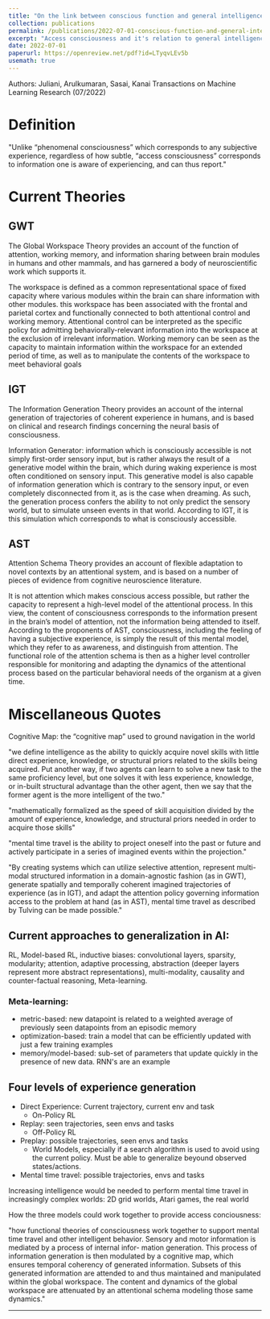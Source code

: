 ```yaml
---
title: "On the link between conscious function and general intelligence in humans and machines"
collection: publications
permalink: /publications/2022-07-01-conscious-function-and-general-intelligence
excerpt: "Access consciousness and it's relation to general intelligence"
date: 2022-07-01
paperurl: https://openreview.net/pdf?id=LTyqvLEv5b
usemath: true
---
```



Authors: Juliani, Arulkumaran, Sasai, Kanai
Transactions on Machine Learning Research (07/2022)

# Definition

"Unlike “phenomenal consciousness” which corresponds to any subjective experience, regardless of how subtle, “access consciousness” corresponds to information one is aware of experiencing, and can thus report."

# Current Theories

## GWT

The Global Workspace Theory provides an account of the function of attention, working memory, and information sharing between brain modules in humans and other mammals, and has garnered a body of neuroscientific work which supports it.

The workspace is defined as a common representational space of fixed capacity where various modules within the brain can share information with other modules.
this workspace has been associated with the frontal and parietal cortex and functionally connected to both attentional control and working memory. Attentional control can be interpreted as the specific policy for admitting behaviorally-relevant information into the workspace at the exclusion of irrelevant information. Working memory can be seen as the capacity to maintain information within the workspace for an extended period of time, as well as to manipulate the contents of the workspace to meet behavioral goals

## IGT

The Information Generation Theory provides an account of the internal generation of trajectories of coherent experience in humans, and is based on clinical and research findings concerning the neural basis of consciousness.

Information Generator: information which is consciously accessible is not simply first-order sensory input, but is rather always the result of a generative model within the brain, which during waking experience is most often conditioned on sensory input. This generative model is also capable of information generation which is contrary to the sensory input, or even completely disconnected from it, as is the case when dreaming. As such, the generation process confers the ability to not only predict the sensory world, but to simulate unseen events in that world. According to IGT, it is this simulation which corresponds to what is consciously accessible.

## AST

Attention Schema Theory provides an account of flexible adaptation to novel contexts by an attentional system, and is based on a number of pieces of evidence from cognitive neuroscience literature.

It is not attention which makes conscious access possible, but rather the capacity to represent a high-level model of the attentional process. In this view, the content of consciousness corresponds to the information present in the brain’s model of attention, not the information being attended to itself. According to the proponents of AST, consciousness, including the feeling of having a subjective experience, is simply the result of this mental model, which they refer to as awareness, and distinguish from attention. The functional role of the attention schema is then as a higher level controller responsible for monitoring and adapting the dynamics of the attentional process based on the particular behavioral needs of the organism at a given time.

# Miscellaneous Quotes

Cognitive Map: the “cognitive map” used to ground navigation in the world

"we define intelligence as the ability to quickly acquire novel skills with little direct experience, knowledge, or structural priors related to the skills being acquired. Put another way, if two agents can learn to solve a new task to the same proficiency level, but one solves it with less experience, knowledge, or in-built structural advantage than the other agent, then we say that the former agent is the more intelligent of the two."

"mathematically formalized as the speed of skill acquisition divided by the amount of experience, knowledge, and structural priors needed in order to acquire those skills"

"mental time travel is the ability to project oneself into the past or future and actively participate in a series of imagined events within the projection."

"By creating systems which can utilize selective attention, represent multi-modal structured information in a domain-agnostic fashion (as in GWT), generate spatially and temporally coherent imagined trajectories of experience (as in IGT), and adapt the attention policy governing information access to the problem at hand (as in AST), mental time travel as described by Tulving can be made possible."


## Current approaches to generalization in AI:

RL, Model-based RL, inductive biases: convolutional layers, sparsity, modularity; attention, adaptive processing, abstraction (deeper layers represent more abstract representations), multi-modality, causality and counter-factual reasoning, Meta-learning.

### Meta-learning:

* metric-based: new datapoint is related to a weighted average of previously seen datapoints from an episodic memory
* optimization-based: train a model that can be efficiently updated with just a few training examples
* memory/model-based: sub-set of parameters that update quickly in the presence of new data. RNN's are an example


## Four levels of experience generation

* Direct Experience: Current trajectory, current env and task
  * On-Policy RL
* Replay: seen trajectories, seen envs and tasks
  * Off-Policy RL
* Preplay: possible trajectories, seen envs and tasks
  * World Models, especially if a search algorithm is used to avoid using the current policy. Must be able to generalize beyound observed states/actions.
* Mental time travel: possible trajectories, envs and tasks


Increasing intelligence would be needed to perform mental time travel in increasingly complex worlds: 2D grid worlds, Atari games, the real world


How the three models could work together to provide access conciousness:

"how functional theories of consciousness work together to support mental time travel and other intelligent behavior. Sensory and motor information is mediated by a process of internal infor- mation generation. This process of information generation is then modulated by a cognitive map, which ensures temporal coherency of generated information. Subsets of this generated information are attended to and thus maintained and manipulated within the global workspace. The content and dynamics of the global workspace are attenuated by an attentional schema modeling those same dynamics."

---
